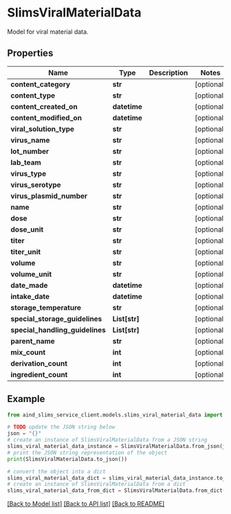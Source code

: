 # SlimsViralMaterialData

Model for viral material data.

## Properties

Name | Type | Description | Notes
------------ | ------------- | ------------- | -------------
**content_category** | **str** |  | [optional] 
**content_type** | **str** |  | [optional] 
**content_created_on** | **datetime** |  | [optional] 
**content_modified_on** | **datetime** |  | [optional] 
**viral_solution_type** | **str** |  | [optional] 
**virus_name** | **str** |  | [optional] 
**lot_number** | **str** |  | [optional] 
**lab_team** | **str** |  | [optional] 
**virus_type** | **str** |  | [optional] 
**virus_serotype** | **str** |  | [optional] 
**virus_plasmid_number** | **str** |  | [optional] 
**name** | **str** |  | [optional] 
**dose** | **str** |  | [optional] 
**dose_unit** | **str** |  | [optional] 
**titer** | **str** |  | [optional] 
**titer_unit** | **str** |  | [optional] 
**volume** | **str** |  | [optional] 
**volume_unit** | **str** |  | [optional] 
**date_made** | **datetime** |  | [optional] 
**intake_date** | **datetime** |  | [optional] 
**storage_temperature** | **str** |  | [optional] 
**special_storage_guidelines** | **List[str]** |  | [optional] 
**special_handling_guidelines** | **List[str]** |  | [optional] 
**parent_name** | **str** |  | [optional] 
**mix_count** | **int** |  | [optional] 
**derivation_count** | **int** |  | [optional] 
**ingredient_count** | **int** |  | [optional] 

## Example

```python
from aind_slims_service_client.models.slims_viral_material_data import SlimsViralMaterialData

# TODO update the JSON string below
json = "{}"
# create an instance of SlimsViralMaterialData from a JSON string
slims_viral_material_data_instance = SlimsViralMaterialData.from_json(json)
# print the JSON string representation of the object
print(SlimsViralMaterialData.to_json())

# convert the object into a dict
slims_viral_material_data_dict = slims_viral_material_data_instance.to_dict()
# create an instance of SlimsViralMaterialData from a dict
slims_viral_material_data_from_dict = SlimsViralMaterialData.from_dict(slims_viral_material_data_dict)
```
[[Back to Model list]](../README.md#documentation-for-models) [[Back to API list]](../README.md#documentation-for-api-endpoints) [[Back to README]](../README.md)


